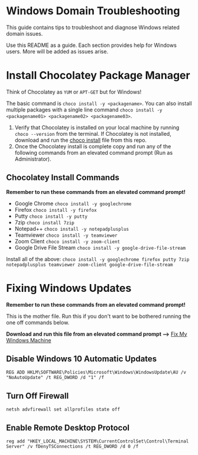 # Windows Domain Troubleshooting

This guide contains tips to troubleshoot and diagnose Windows related domain issues.

Use this README as a guide. Each section provides help for Windows users. More will be added as issues arise.

# Install Chocolatey Package Manager

Think of Chocolatey as `YUM` or `APT-GET` but for Windows!

The basic command is `choco install -y <packagename>`. You can also install multiple packages with a single line command `choco install -y <packagename01> <packagename02> <packagename03>`.

1. Verify that Chocolatey is installed on your local machine by running `choco --version` from the terminal. If Chocolatey is not installed, download and run the [choco install](choco-install.ps1) file from this repo.
2. Once the Chocolatey install is complete copy and run any of the following commands from an elevated command prompt (Run as Administrator).

## Chocolatey Install Commands

**Remember to run these commands from an elevated command prompt!**

- Google Chrome `choco install -y googlechrome`
- Firefox `choco install -y firefox`
- Putty `choco install -y putty`
- 7zip `choco install 7zip`
- Notepad++ `choco install -y notepadplusplus`
- Teamviewer `choco install -y teamviewer`
- Zoom Client `choco install -y zoom-client`
- Google Drive File Stream `choco install -y google-drive-file-stream`

Install all of the above: `choco install -y googlechrome firefox putty 7zip notepadplusplus teamviewer zoom-client google-drive-file-stream`

# Fixing Windows Updates

**Remember to run these commands from an elevated command prompt!**

This is the mother file. Run this if you don't want to be bothered running the one off commands below.

**Download and run this file from an elevated command prompt -->** [Fix My Windows Machine](fix-my-machine.bat)

## Disable Windows 10 Automatic Updates

`REG ADD HKLM\SOFTWARE\Policies\Microsoft\Windows\WindowsUpdate\AU /v "NoAutoUpdate" /t REG_DWORD /d "1" /f`

## Turn Off Firewall

`netsh advfirewall set allprofiles state off`

## Enable Remote Desktop Protocol

`reg add "HKEY_LOCAL_MACHINE\SYSTEM\CurrentControlSet\Control\Terminal Server" /v fDenyTSConnections /t REG_DWORD /d 0 /f`
